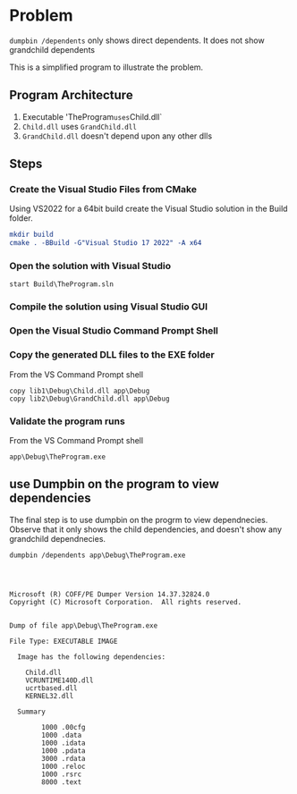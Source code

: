# Problem

`dumpbin /dependents` only shows direct dependents. It does not show grandchild dependents

This is a simplified program to illustrate the problem.

## Program Architecture

1. Executable 'TheProgram` uses `Child.dll`
1. `Child.dll` uses `GrandChild.dll`
1. `GrandChild.dll` doesn't depend upon any other dlls

## Steps

### Create the Visual Studio Files from CMake

Using VS2022 for a 64bit build create the Visual Studio solution in the Build
folder.

``` cmake
mkdir build
cmake . -BBuild -G"Visual Studio 17 2022" -A x64
```

### Open the solution with Visual Studio

``` dos
start Build\TheProgram.sln
```

### Compile the solution using Visual Studio GUI

### Open the Visual Studio Command Prompt Shell

### Copy the generated DLL files to the EXE folder

From the VS Command Prompt shell

``` dos
copy lib1\Debug\Child.dll app\Debug
copy lib2\Debug\GrandChild.dll app\Debug
```

### Validate the program runs

From the VS Command Prompt shell

``` dos
app\Debug\TheProgram.exe
```

## use Dumpbin on the program to view dependencies

The final step is to use dumpbin on the progrm to view dependnecies. Observe that it only shows the child dependencies, and doesn't show any grandchild dependnecies.

``` dos
dumpbin /dependents app\Debug\TheProgram.exe




Microsoft (R) COFF/PE Dumper Version 14.37.32824.0
Copyright (C) Microsoft Corporation.  All rights reserved.


Dump of file app\Debug\TheProgram.exe

File Type: EXECUTABLE IMAGE

  Image has the following dependencies:

    Child.dll
    VCRUNTIME140D.dll
    ucrtbased.dll
    KERNEL32.dll

  Summary

        1000 .00cfg
        1000 .data
        1000 .idata
        1000 .pdata
        3000 .rdata
        1000 .reloc
        1000 .rsrc
        8000 .text
```
